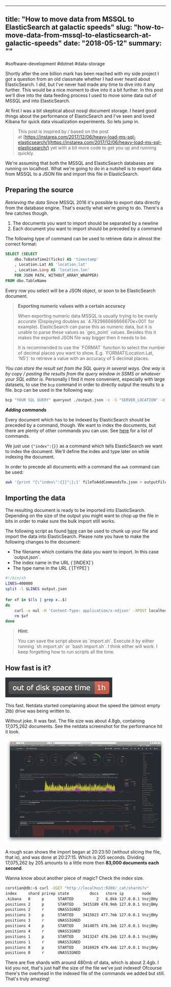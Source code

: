 
---
title: "How to move data from MSSQL to ElasticSearch at galactic speeds"
slug: "how-to-move-data-from-mssql-to-elasticsearch-at-galactic-speeds"
date: "2018-05-12"
summary: ""
---

#software-development #dotnet #data-storage

Shortly after the one billion mark has been reached with my side project I got a question from an old classmate whether I had ever heard about ElasticSearch. I did, but I've never had made any time to dive into it any further. This would be a nice moment to dive into it a bit further. In this post we'll dive into the data feeding process I used to move some data out of MSSQL and into ElasticSearch.

At first I was a bit skeptical about nosql document storage. I heard good things about the performance of ElasticSearch and I've seen and loved Kibana for quick data visualization experiments. So lets jump in.

> This post is inspired by / based on the post at&nbsp;[https://instarea.com/2017/12/06/heavy-load-ms-sql-elasticsearch/](https://instarea.com/2017/12/06/heavy-load-ms-sql-elasticsearch/) yet with a bit more code to get you up and running quickly.

We're assuming that both the MSSQL and ElasticSearch databases are running on localhost. What we're going to do in a nutshell is to export data from MSSQL to a JSON file and import this file in ElasticSearch.

## Preparing the source

*Retrieving the data* Since MSSQL 2016 it's possible to export data directly from the database engine. That's exactly what we're going to do. There's a few catches though.

1. The documents you want to import should be separated by a newline
2. Each document you want to import should be preceded by a command

The following type of command can be used to retrieve data in almost the correct format:

```sql
SELECT (SELECT
    dbo.ToDateTime2(Ticks) AS 'timestamp'
    , Location.Lat AS 'location.lat'
    , Location.Long AS 'location.lon'
    FOR JSON PATH, WITHOUT_ARRAY_WRAPPER)
FROM dbo.TableName
```

Every row you select will be a JSON object, or soon to be ElasticSearch document.

> **Exporting numeric values with a certain accuracy**
>
>
> When exporting numeric data MSSQL is usually trying to be overly accurate (Displaying doubles as \`4.782966666666670e+001\` for example). ElasticSearch can parse this as numeric data, but it is unable to parse these values as \`geo\_point\` values. Besides this it makes the exported JSON file way bigger then it needs to be.
>
>
> It is recommended to use the \`FORMAT\` function to select the number of decimal places you want to show. E.g. \`FORMAT(Location.Lat, 'N5')\` to retrieve a value with an accuracy of 5 decimal places.

*You can store the result set from the SQL query in several ways. One way is by copy / pasting the results from the query window in SSMS or whatever your SQL editor is*. Personally I find it more convenient, especially with large datasets, to use the `bcp` command in order to directly output the results to a file. bcp can be used in the following way:

```bash
bcp "YOUR SQL QUERY" queryout ./output.json -c -S "SERVER_LOCATION" -d DATABASE_NAME -U "DATABASE_USER" -P "DATABASE_USER_PASSWORD"
```

***Adding commands***

Every document which has to be indexed by ElasticSearch should be preceded by a command, though. We want to index the documents, but there are plenty of other commands you can use. See [here](https://www.elastic.co/guide/en/elasticsearch/reference/current/docs-bulk.html) for a list of commands.

We just use `{"index":{}}` as a command which tells ElasticSearch we want to index the document. We'll define the index and type later on while indexing the document.

In order to precede all documents with a command the `awk` command can be used:

```bash
awk '{print "{\"index\":{}}";};1' fileToAddCommandsTo.json > outputFileWithCommandsAdded.json
```

## Importing the data

The resulting document is ready to be imported into ElasticSearch. Depending on the size of the output you might want to chop up the file in bits in order to make sure the bulk import still works.

The following script as found [here](https://instarea.com/2017/12/06/heavy-load-ms-sql-elasticsearch/) can be used to chunk up your file and import the data into ElasticSearch. Please note you have to make the following changes to the document:

* The filename which contains the data you want to import. In this case \`output.json\`.
* The index name in the URL (\`[INDEX]\`)
* The type name in the URL (\`[TYPE]\`)

```bash
#!/bin/sh
LINES=400000
split -l $LINES output.json

for xf in $(ls | grep x..$)
do
    curl -o nul -H 'Content-Type: application/x-ndjson' -XPOST localhost:9200/[INDEX]/[TYPE]/_bulk --data-binary @$xf
    rm $xf
done
```

> **Hint:**
>
>
> You can save the script above as \`import.sh\`. Execute it by either running \`sh import.sh\` or \`bash import.sh\`. I think either will work. I keep forgetting how to run scripts all the time.

## How fast is it?

![When running the script to import data into ElasticSearch, NetData began to complain about the time the 2Tb disk would be full, in this case less then one hour.](/uploads/photo_2018_05_11_11_07_4_e826c8de11.jpg)

This fast. Netdata started complaining about the speed the (almost empty 2tb) drive was being written to.

Without joke. It was fast. The file size was about 4.8gb, containing 17,075,262 documents. See the netdata screenshot for the performance hit it took.

![Picture showing the performance hits the server takes when importing data from MSSQL into ElasticSearch. Monitoring tool used is NetData. It's pretty fast.](/uploads/photo_2018_05_11_11_07_10_8af0702463.jpg)

A rough scan shows the import began at 20:23:50 (without slicing the file, that is), and was done at 20:27:15. Which is 205 seconds. Dividing 17,075,262 by 205 amounts to a little more then **83,000 documents each second**.

Wanna know about another piece of magic? Check the index size.

```bash
corstian@db:~$ curl -XGET "http://localhost:9200/_cat/shards?v"
index     shard prirep state         docs   store ip        node
.kibana   0     p      STARTED          2   6.8kb 127.0.0.1 VnzjBHy
positions 2     p      STARTED    3415189 478.9mb 127.0.0.1 VnzjBHy
positions 2     r      UNASSIGNED
positions 3     p      STARTED    3415823 477.7mb 127.0.0.1 VnzjBHy
positions 3     r      UNASSIGNED
positions 4     p      STARTED    3414075 476.3mb 127.0.0.1 VnzjBHy
positions 4     r      UNASSIGNED
positions 1     p      STARTED    3413247 478.2mb 127.0.0.1 VnzjBHy
positions 1     r      UNASSIGNED
positions 0     p      STARTED    3416929 479.4mb 127.0.0.1 VnzjBHy
positions 0     r      UNASSIGNED
```

There are five shards with around 480mb of data, which is about 2.4gb. I kid you not, that's just half the size of the file we've just indexed! Ofcourse there's the overhead in the indexed file of the commands we added but still. That's truly amazing!
